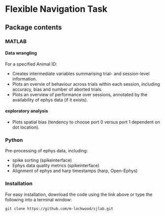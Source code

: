# Flexible Navigation Task

## Package contents

### MATLAB

#### Data wrangling 
For a specified Animal ID:
* Creates intermediate variables summarising trial- and session-level information.
* Plots an overvie of behaviour across trials within each session, including accuracy, bias and number of aborted trials.
* Plots an overview of performance over sessions, annotated by the availability of ephys data (if it exists).

#### exploratory analysis
* Plots spatial bias (tendency to choose port 0 versus port 1 dependent on dot location).

### Python
Pre-processing of ephys data, including:
* spike sorting (spikeinterface)
* Ephys data quality metrics (spikeinterface)
* Alignment of ephys and harp timestamps (harp, Open-Ephys)

### Installation

For easy installation, download the code using the link above or type the following into a terminal window:
```
git clone https://github.com/m-lockwood/sjlab.git
```
